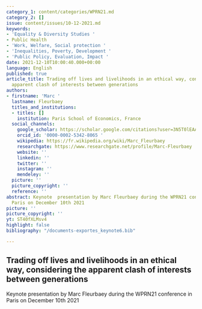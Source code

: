 ```yaml
---
category_1: content/categories/WPRN21.md
category_2: []
issue: content/issues/10-12-2021.md
keywords:
- 'Equality & Diversity Studies '
- Public Health
- 'Work, Welfare, Social protection '
- 'Inequalities, Poverty, Development '
- 'Public Policy, Evaluation, Impact '
date: 2021-12-10T10:00:40.000+00:00
language: English
published: true
article_title: Trading off lives and livelihoods in an ethical way, considering the
  apparent clash of interests between generations
authors:
- firstname: 'Marc '
  lastname: Fleurbaey
  titles_and_institutions:
  - titles: []
    institution: Paris School of Economics, France
  social_channels:
    google_scholar: https://scholar.google.com/citations?user=3N5T0lEAAAAJ&hl=fr
    orcid_id: '0000-0002-5342-8065 '
    wikipedia: https://fr.wikipedia.org/wiki/Marc_Fleurbaey
    researchgate: https://www.researchgate.net/profile/Marc-Fleurbaey
    website: ''
    linkedin: ''
    twitter: ''
    instagram: ''
    mendeley: ''
  picture: ''
  picture_copyright: ''
  reference: ''
abstract: Keynote  presentation by Marc Fleurbaey during the WPRN21 conference in
  Paris on December 10th 2021
picture: ''
picture_copyright: ''
yt: ST40fXLMsv4
highlight: false
bibliography: "/documents-exportes_keynote6.bib"

---
```

## Trading off lives and livelihoods in an ethical way, considering the apparent clash of interests between generations

Keynote  presentation by Marc Fleurbaey during the WPRN21 conference in Paris on December 10th 2021

<Youtube yt="ST40fXLMsv4" caption ="Marc Fleurbaey: Trading off lives and livelihoods in an ethical way"></Youtube>